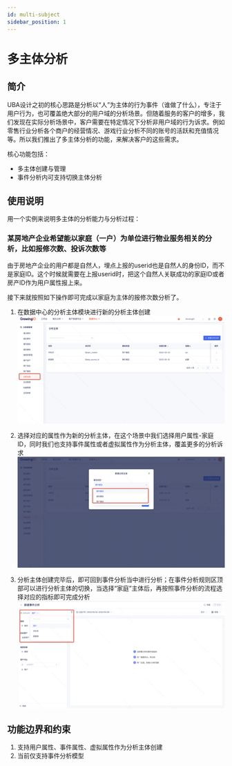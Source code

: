 ```yaml
---
id: multi-subject
sidebar_position: 1
---
```


# 多主体分析

## 简介

UBA设计之初的核心思路是分析以“人”为主体的行为事件（谁做了什么），专注于用户行为，也可覆盖绝大部分的用户域的分析场景。但随着服务的客户的增多，我们发现在实际分析场景中，客户需要在特定情况下分析非用户域的行为诉求。例如零售行业分析各个商户的经营情况、游戏行业分析不同的账号的活跃和充值情况等。所以我们推出了多主体分析的功能，来解决客户的这些需求。

核心功能包括：
- 多主体创建与管理
- 事件分析内可支持切换主体分析

## 使用说明
用一个实例来说明多主体的分析能力与分析过程：

### 某房地产企业希望能以家庭（一户）为单位进行物业服务相关的分析，比如报修次数、投诉次数等

由于房地产企业的用户都是自然人，埋点上报的userid也是自然人的身份ID，而不是家庭ID。这个时候就需要在上报userid时，把这个自然人关联成功的家庭ID或者房产ID作为用户属性报上来。

接下来就按照如下操作即可完成以家庭为主体的报修次数分析了。
1. 在数据中心的分析主体模块进行新的分析主体创建
![图 1](/img/ca427d0af6efbf5d38e6778e917e23f823d595643d8d1a122eb2c2c51362f922_pic_1685327805950_2023-05-29.png)  

2. 选择对应的属性作为新的分析主体，在这个场景中我们选择用户属性-家庭ID，同时我们也支持事件属性或者虚拟属性作为分析主体，覆盖更多的分析诉求
![图 2](/img/9930a0d9936c9df8da71368009af694941523ff36e06ca748713b296f9cc9590_pic_1685327875687_2023-05-29.png)  

3. 分析主体创建完毕后，即可回到事件分析当中进行分析；在事件分析规则区顶部可以进行分析主体的切换，当选择“家庭”主体后，再按照事件分析的流程选择对应的指标即可完成分析
![图 3](/img/fd72aaa87eee18bd22bab57918c74834753181dcd30189138dc7c70abc293770_pic_1685327967363_2023-05-29.png)  


## 功能边界和约束

1. 支持用户属性、事件属性、虚拟属性作为分析主体创建
2. 当前仅支持事件分析模型


